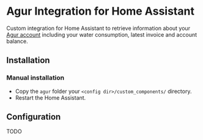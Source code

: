 # Agur Integration for Home Assistant

Custom integration for Home Assistant to retrieve information about your [Agur account](https://ael.agur.fr) including your water consumption, latest invoice and account balance.

## Installation

### Manual installation

- Copy the `agur` folder your `<config dir>/custom_components/` directory.
- Restart the Home Assistant.

## Configuration

TODO
